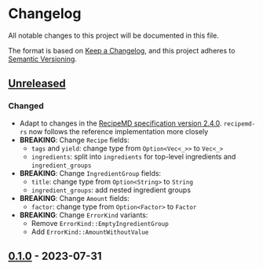 # Changelog

All notable changes to this project will be documented in this file.

The format is based on [Keep a Changelog](https://keepachangelog.com/en/1.0.0/),
and this project adheres to [Semantic Versioning](https://semver.org/spec/v2.0.0.html).

## [Unreleased]

### Changed

- Adapt to changes in the [RecipeMD specification version 2.4.0](https://recipemd.org/specification.html#version-2-4-0-2024-02-14). `recipemd-rs` now follows the reference implementation more closely
- **BREAKING**: Change `Recipe` fields:
  - `tags` and `yield`: change type from `Option<Vec<_>>` to `Vec<_>`
  - `ingredients`: split into `ingredients` for top-level ingredients and `ingredient_groups`
- **BREAKING**: Change `IngredientGroup` fields:
  - `title`: change type from `Option<String>` to `String`
  - `ingredient_groups`: add nested ingredient groups
- **BREAKING**: Change `Amount` fields:
  - `factor`: change type from `Option<Factor>` to `Factor`
- **BREAKING**: Change `ErrorKind` variants:
  - Remove `ErrorKind::EmptyIngredientGroup`
  - Add `ErrorKind::AmountWithoutValue`

## [0.1.0] - 2023-07-31

[Unreleased]: https://github.com/d-k-bo/recipemd-rs/compare/v0.1.0...HEAD
[0.1.0]: https://github.com/d-k-bo/recipemd-rs/releases/tag/v0.1.0
